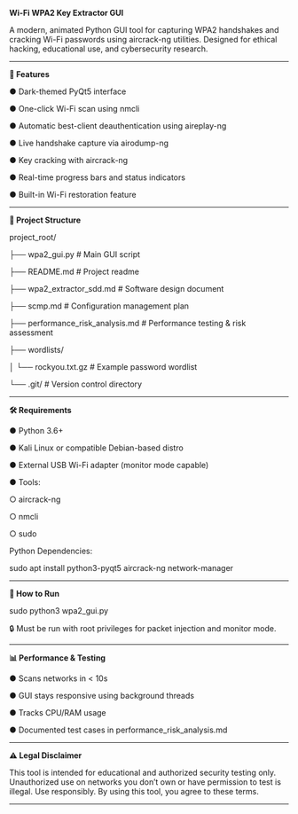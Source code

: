 
**Wi-Fi WPA2 Key Extractor GUI**


A modern, animated Python GUI tool for capturing WPA2 handshakes and cracking Wi-Fi passwords using aircrack-ng utilities. Designed for ethical hacking, educational use, and cybersecurity research.
________________________________________
**🚀 Features**

●	Dark-themed PyQt5 interface

●	One-click Wi-Fi scan using nmcli

●	Automatic best-client deauthentication using aireplay-ng

●	Live handshake capture via airodump-ng

●	Key cracking with aircrack-ng

●	Real-time progress bars and status indicators

●	Built-in Wi-Fi restoration feature

________________________________________
**📁 Project Structure**


project_root/

├── wpa2_gui.py                # Main GUI script

├── README.md                  # Project readme

├── wpa2_extractor_sdd.md     # Software design document

├── scmp.md                    # Configuration management plan

├── performance_risk_analysis.md # Performance testing & risk assessment

├── wordlists/

│   └── rockyou.txt.gz         # Example password wordlist

└── .git/                      # Version control directory

________________________________________
**🛠️ Requirements**

●	Python 3.6+

●	Kali Linux or compatible Debian-based distro

●	External USB Wi-Fi adapter (monitor mode capable)

●	Tools:

○	aircrack-ng

○	nmcli

○	sudo

Python Dependencies:

sudo apt install python3-pyqt5 aircrack-ng network-manager

________________________________________
**🧪 How to Run**

sudo python3 wpa2_gui.py

🔒 Must be run with root privileges for packet injection and monitor mode.
________________________________________
**📊 Performance & Testing**

●	Scans networks in < 10s

●	GUI stays responsive using background threads

●	Tracks CPU/RAM usage

●	Documented test cases in performance_risk_analysis.md

________________________________________
**⚠️ Legal Disclaimer**

This tool is intended for educational and authorized security testing only. Unauthorized use on networks you don’t own or have permission to test is illegal.
Use responsibly. By using this tool, you agree to these terms.
________________________________________




